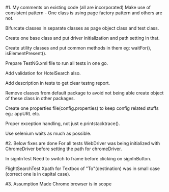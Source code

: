 #1. My comments on existing code (all are incorporated)
Make use of consistent pattern
	- One class is using page factory pattern and others are not.
	
Bifurcate classes in separate classes as page object class and test class.

Create one base class and put driver initialization and path setting in that.

Create utility classes and put common methods in them eg: waitFor(), isElementPresent().

Prepare TestNG.xml file to run all tests in one go.

Add validation for HotelSearch also.

Add description in tests to get clear testng report.

Remove classes from default package to avoid not being able create object of these class in other packages.

Create one properties file(config.properties) to keep config related stuffs eg.: appURL etc.

Proper exception handling, not just e.printstacktrace().

Use selenium waits as much as possible.

#2. Below fixes are done
For all tests WebDriver was being initialized with ChromeDriver before setting the path for chromeDriver.

In signInTest
	Need to switch to frame before clicking on signInButton.

FlightSearchTest
	Xpath for Textbox of "To"(destination) was in small case (correct one is in capital case).

#3. Assumption Made
Chrome browser is in scope